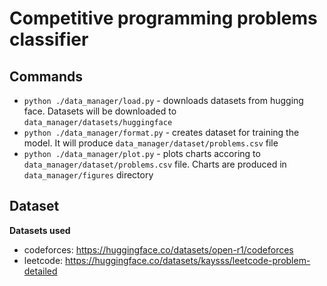 # Competitive programming problems classifier

## Commands
- `python ./data_manager/load.py` - downloads datasets from hugging face. Datasets will be downloaded to `data_manager/datasets/huggingface`
- `python ./data_manager/format.py` - creates dataset for training the model. It will produce `data_manager/dataset/problems.csv` file
- `python ./data_manager/plot.py` - plots charts accoring to `data_manager/dataset/problems.csv` file. Charts are produced in `data_manager/figures` directory

## Dataset

**Datasets used**
- codeforces: https://huggingface.co/datasets/open-r1/codeforces
- leetcode: https://huggingface.co/datasets/kaysss/leetcode-problem-detailed
